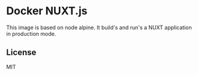 # Docker NUXT.js

This image is based on node alpine. It build's and run's a NUXT application in production mode.

## License

MIT
